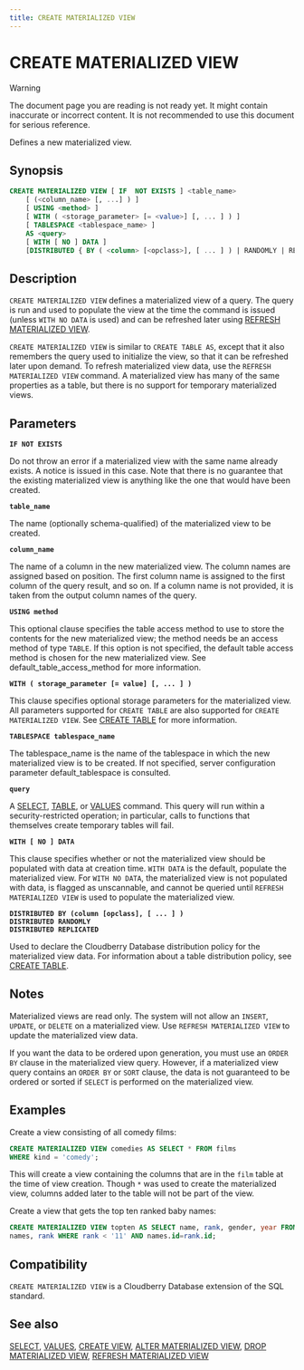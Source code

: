 ```yaml
---
title: CREATE MATERIALIZED VIEW
---
```


# CREATE MATERIALIZED VIEW

> [!WARNING]
> The document page you are reading is not ready yet. It might contain inaccurate or incorrect content. It is not recommended to use this document for serious reference.

Defines a new materialized view.

## Synopsis

```sql
CREATE MATERIALIZED VIEW [ IF  NOT EXISTS ] <table_name>
    [ (<column_name> [, ...] ) ]
    [ USING <method> ]
    [ WITH ( <storage_parameter> [= <value>] [, ... ] ) ]
    [ TABLESPACE <tablespace_name> ]
    AS <query>
    [ WITH [ NO ] DATA ]
    [DISTRIBUTED { BY ( <column> [<opclass>], [ ... ] ) | RANDOMLY | REPLICATED }]
```

## Description

`CREATE MATERIALIZED VIEW` defines a materialized view of a query. The query is run and used to populate the view at the time the command is issued (unless `WITH NO DATA` is used) and can be refreshed later using [REFRESH MATERIALIZED VIEW](/docs/sql-stmts/sql-stmt-refresh-materialized-view.md).

`CREATE MATERIALIZED VIEW` is similar to `CREATE TABLE AS`, except that it also remembers the query used to initialize the view, so that it can be refreshed later upon demand. To refresh materialized view data, use the `REFRESH MATERIALIZED VIEW` command. A materialized view has many of the same properties as a table, but there is no support for temporary materialized views.

## Parameters

**`IF NOT EXISTS`**

Do not throw an error if a materialized view with the same name already exists. A notice is issued in this case. Note that there is no guarantee that the existing materialized view is anything like the one that would have been created.

**`table_name`**

The name (optionally schema-qualified) of the materialized view to be created.

**`column_name`**

The name of a column in the new materialized view. The column names are assigned based on position. The first column name is assigned to the first column of the query result, and so on. If a column name is not provided, it is taken from the output column names of the query.

**`USING method`**

This optional clause specifies the table access method to use to store the contents for the new materialized view; the method needs be an access method of type `TABLE`. If this option is not specified, the default table access method is chosen for the new materialized view. See default_table_access_method for more information.

**`WITH ( storage_parameter [= value] [, ... ] )`**

This clause specifies optional storage parameters for the materialized view. All parameters supported for `CREATE TABLE` are also supported for `CREATE MATERIALIZED VIEW`. See [CREATE TABLE](/docs/sql-stmts/sql-stmt-create-table.md) for more information.

**`TABLESPACE tablespace_name`**

The tablespace_name is the name of the tablespace in which the new materialized view is to be created. If not specified, server configuration parameter default_tablespace is consulted.

**`query`**

A [SELECT](/docs/sql-stmts/sql-stmt-select.md), [TABLE](/docs/sql-stmts/sql-stmt-select.md#the-table-command), or [VALUES](/docs/sql-stmts/sql-stmt-values.md) command. This query will run within a security-restricted operation; in particular, calls to functions that themselves create temporary tables will fail.

**`WITH [ NO ] DATA`**

This clause specifies whether or not the materialized view should be populated with data at creation time. `WITH DATA` is the default, populate the materialized view. For `WITH NO DATA`, the materialized view is not populated with data, is flagged as unscannable, and cannot be queried until `REFRESH MATERIALIZED VIEW` is used to populate the materialized view.

**`DISTRIBUTED BY (column [opclass], [ ... ] )`**<br />
**`DISTRIBUTED RANDOMLY`**<br />
**`DISTRIBUTED REPLICATED`**

Used to declare the Cloudberry Database distribution policy for the materialized view data. For information about a table distribution policy, see [CREATE TABLE](/docs/sql-stmts/sql-stmt-create-table.md).

## Notes

Materialized views are read only. The system will not allow an `INSERT`, `UPDATE`, or `DELETE` on a materialized view. Use `REFRESH MATERIALIZED VIEW` to update the materialized view data.

If you want the data to be ordered upon generation, you must use an `ORDER BY` clause in the materialized view query. However, if a materialized view query contains an `ORDER BY` or `SORT` clause, the data is not guaranteed to be ordered or sorted if `SELECT` is performed on the materialized view.

## Examples

Create a view consisting of all comedy films:

```sql
CREATE MATERIALIZED VIEW comedies AS SELECT * FROM films 
WHERE kind = 'comedy';
```

This will create a view containing the columns that are in the `film` table at the time of view creation. Though `*` was used to create the materialized view, columns added later to the table will not be part of the view.

Create a view that gets the top ten ranked baby names:

```sql
CREATE MATERIALIZED VIEW topten AS SELECT name, rank, gender, year FROM 
names, rank WHERE rank < '11' AND names.id=rank.id;
```

## Compatibility

`CREATE MATERIALIZED VIEW` is a Cloudberry Database extension of the SQL standard.

## See also

[SELECT](/docs/sql-stmts/sql-stmt-select.md), [VALUES](/docs/sql-stmts/sql-stmt-values.md), [CREATE VIEW](/docs/sql-stmts/sql-stmt-create-view.md), [ALTER MATERIALIZED VIEW](/docs/sql-stmts/sql-stmt-alter-materialized-view.md), [DROP MATERIALIZED VIEW](/docs/sql-stmts/sql-stmt-drop-materialized-view.md), [REFRESH MATERIALIZED VIEW](/docs/sql-stmts/sql-stmt-refresh-materialized-view.md)
